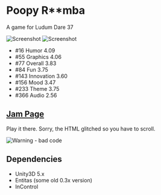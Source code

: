 Poopy R**mba
======================
A game for Ludum Dare 37

![Screenshot](https://i.imgur.com/xFd4xqg.png) ![Screenshot](https://i.imgur.com/xbFVnKF.jpg)

* #16	Humor	4.09
* #55	Graphics	4.06
* #77	Overall	3.83
* #84	Fun	3.75
* #143	Innovation	3.60
* #156	Mood	3.47
* #233	Theme	3.75
* #366	Audio	2.56


[Jam Page](http://ludumdare.com/compo/ludum-dare-37/?action=preview&uid=124451)
---------------
Play it there. Sorry, the HTML glitched so you have to scroll.

![Warning - bad code](https://i.imgur.com/k8W0KcI.png)

Dependencies
------------
* Unity3D 5.x
* Entitas (some old 0.3x version)
* InControl
